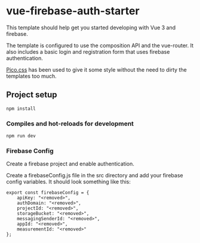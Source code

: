 # vue-firebase-auth-starter

This template should help get you started developing with Vue 3 and firebase.

The template is configured to use the composition API and the vue-router.
It also includes a basic login and registration form that uses firebase authentication.

[Pico.css](https://picocss.com/) has been used to give it some style without the need to dirty the templates too much.

## Project setup
```
npm install
```

### Compiles and hot-reloads for development
```
npm run dev
```

### Firebase Config
Create a firebase project and enable authentication.

Create a firebaseConfig.js file in the src directory and add your firebase config variables. It should look something like this:
```
export const firebaseConfig = {
    apiKey: "<removed>",
    authDomain: "<removed>",
    projectId: "<removed>",
    storageBucket: "<removed>",
    messagingSenderId: "<removed>",
    appId: "<removed>",
    measurementId: "<removed>"
};
```
